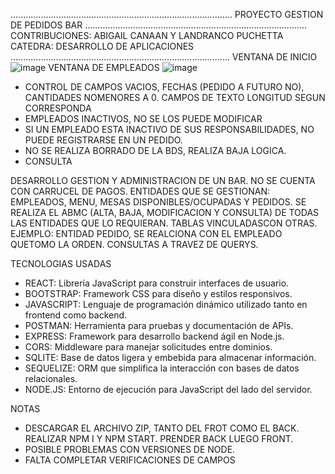 ........................................................................................
PROYECTO GESTION DE PEDIDOS BAR 
........................................................................................
CONTRIBUCIONES: ABIGAIL CANAAN Y LANDRANCO PUCHETTA
CATEDRA: DESARROLLO DE APLICACIONES
.......................................................................................
VENTANA DE INICIO
![image](https://github.com/user-attachments/assets/3f2bc9fb-fa7d-423d-923f-3b111bab808f)
VENTANA DE EMPLEADOS
![image](https://github.com/user-attachments/assets/2933c257-054b-4a3d-8f77-f506a265baab)
- CONTROL DE CAMPOS VACIOS, FECHAS (PEDIDO A FUTURO NO), CANTIDADES NOMENORES A 0. CAMPOS DE TEXTO LONGITUD SEGUN CORRESPONDA
- EMPLEADOS INACTIVOS, NO SE LOS PUEDE MODIFICAR
- SI UN EMPLEADO ESTA INACTIVO DE SUS RESPONSABILIDADES, NO PUEDE REGISTRARSE EN UN PEDIDO.
- NO SE REALIZA BORRADO DE LA BDS, REALIZA BAJA LOGICA.
- CONSULTA 

DESARROLLO
GESTION Y ADMINISTRACION DE UN BAR. NO SE CUENTA CON CARRUCEL DE PAGOS.
ENTIDADES QUE SE GESTIONAN: EMPLEADOS, MENU, MESAS DISPONIBLES/OCUPADAS Y PEDIDOS.
SE REALIZA EL ABMC (ALTA, BAJA, MODIFICACION Y CONSULTA) DE TODAS LAS ENTIDADES QUE LO REQUIERAN.
TABLAS VINCULADASCON OTRAS. EJEMPLO: ENTIDAD PEDIDO, SE REALCIONA CON EL EMPLEADO QUETOMO LA ORDEN.
CONSULTAS A TRAVEZ DE QUERYS.

TECNOLOGIAS USADAS
- REACT: Librería JavaScript para construir interfaces de usuario.
- BOOTSTRAP: Framework CSS para diseño y estilos responsivos.
- JAVASCRIPT: Lenguaje de programación dinámico utilizado tanto en frontend como backend.
- POSTMAN: Herramienta para pruebas y documentación de APIs.
- EXPRESS: Framework para desarrollo backend ágil en Node.js.
- CORS: Middleware para manejar solicitudes entre dominios.
- SQLITE: Base de datos ligera y embebida para almacenar información.
- SEQUELIZE: ORM que simplifica la interacción con bases de datos relacionales.
- NODE.JS: Entorno de ejecución para JavaScript del lado del servidor.

NOTAS
- DESCARGAR EL ARCHIVO ZIP, TANTO DEL FROT COMO EL BACK. REALIZAR NPM I Y NPM START. PRENDER BACK LUEGO FRONT.
- POSIBLE PROBLEMAS CON VERSIONES DE NODE.
- FALTA COMPLETAR VERIFICACIONES DE CAMPOS
